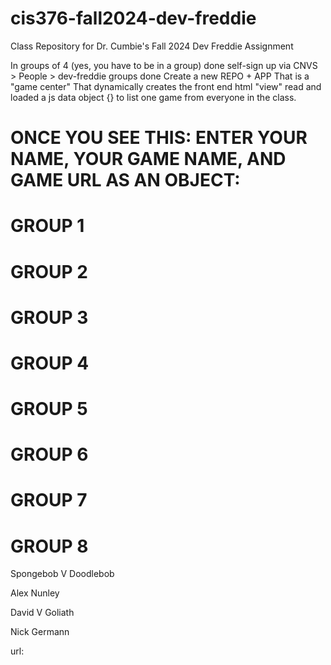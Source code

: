 # cis376-fall2024-dev-freddie
Class Repository for Dr. Cumbie's Fall 2024 Dev Freddie Assignment
<!-->In groups of 4 (yes, you have to be in a group) done
self-sign up via CNVS > People > dev-freddie groups done
Create a new REPO + APP 
That is a "game center" 
That dynamically creates the front end html "view"
read and loaded a js data object {}
to list one game from everyone in the class. 
</--> 

<h1> <strong> ONCE YOU SEE THIS: </strong>
ENTER YOUR NAME, YOUR GAME NAME, AND GAME URL <strong> AS AN OBJECT: </strong> </h1>

<H1> GROUP 1 </H1>


<H1> GROUP 2 </H1>


<H1> GROUP 3 </H1>


<H1> GROUP 4 </H1>


<H1> GROUP 5 </H1>


<H1> GROUP 6 </H1>


<H1> GROUP 7 </H1>


<H1> GROUP 8 </H1>
<p>Spongebob V Doodlebob</p>
<p>Alex Nunley</p>
<p>David V Goliath</p>
<p>Nick Germann</p>
<p>url: </p>
